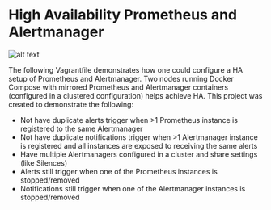 # High Availability Prometheus and Alertmanager

![alt text](https://github.com/mkez00/prom-alertmanager-ha/blob/master/resources/PrometheusHA.png)

The following Vagrantfile demonstrates how one could configure a HA setup of Prometheus and Alertmanager.  Two nodes running Docker Compose with mirrored Prometheus and Alertmanager containers (configured in a clustered configuration) helps achieve HA.  This project was created to demonstrate the following:

- Not have duplicate alerts trigger when >1 Prometheus instance is registered to the same Alertmanager
- Not have duplicate notifications trigger when >1 Alertmanager instance is registered and all instances are exposed to receiving the same alerts
- Have multiple Alertmanagers configured in a cluster and share settings (like Silences)
- Alerts still trigger when one of the Prometheus instances is stopped/removed
- Notifications still trigger when one of the Alertmanager instances is stopped/removed